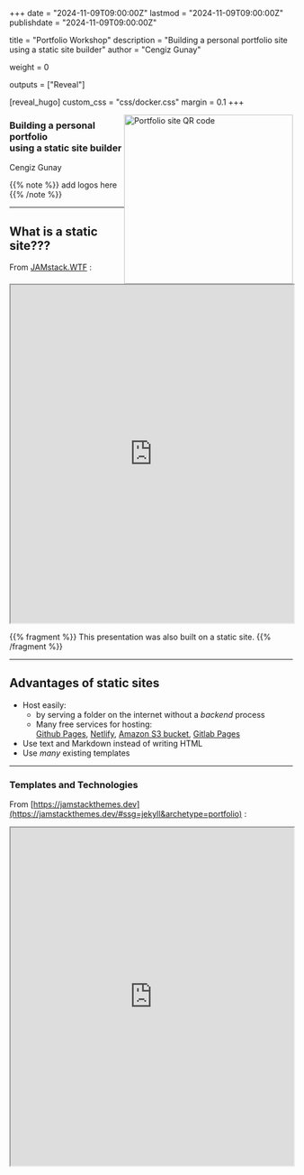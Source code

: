 +++
date = "2024-11-09T09:00:00Z"
lastmod = "2024-11-09T09:00:00Z"
publishdate = "2024-11-09T09:00:00Z"

title = "Portfolio Workshop"
description = "Building a personal portfolio site using a static site builder"
author = "Cengiz Gunay"

weight = 0

outputs = ["Reveal"]

[reveal_hugo]
custom_css = "css/docker.css"
margin = 0.1
+++

<style type="text/css">
	.bg-primary { background-color: #007bff; }
	.bg-secondary { background-color: #6c757d; }
	.bg-success   { background-color: #28a745; }
	.bg-danger    { background-color: #dc3545; }
	.bg-warning   { background-color: #ffc107; }
	.bg-info      { background-color: #17a2b8; }
	.bg-white     { background-color: #fff;    }
	.bg-light     { background-color: #f8f9fa; }
	.bg-dark      { background-color: #343a40; }

	.text-primary { color: #007bff; }
	.text-secondary { color: #6c757d; }
	.text-success   { color: #28a745; }
	.text-danger    { color: #dc3545; }
	.text-warning   { color: #ffc107; }
	.text-info      { color: #17a2b8; }
	.text-white     { color: #fff;    }
	.text-light     { color: #f8f9fa; }
	.text-dark      { color: #343a40; }

	div[class^="bg-"] {
		border-radius: .25rem;
		padding: 15px 0;
	}
</style>

<img src="/softdev2-resources/images/jamstack/portfolio-workshop.svg" alt="Portfolio site QR code" 
     width="300" class="plain"
     style="float: right" />

### Building a personal portfolio<br> using a static site builder

Cengiz Gunay

{{% note %}} 
add logos here
{{% /note %}} 

---

## What is a static site???

From [JAMstack.WTF](https://JAMstack.WTF) :

<iframe src="https://jamstack.wtf/" style="" width="100%" height="600">
</iframe>

{{% fragment %}}
This presentation was also built on a static site.
{{% /fragment %}}

---

## Advantages of static sites

- Host easily:
    - by serving a folder on the internet without a *backend* process
    - Many free services for hosting:<br> 
    [Github Pages](https://pages.github.com/), [Netlify](https://www.netlify.com/), [Amazon S3 bucket](https://docs.aws.amazon.com/AmazonS3/latest/userguide/WebsiteHosting.html), [Gitlab Pages](https://docs.gitlab.com/ee/user/project/pages/)
- Use text and Markdown instead of writing HTML
- Use *many* existing templates

---

### Templates and Technologies

From [https://jamstackthemes.dev](https://jamstackthemes.dev/#ssg=jekyll&archetype=portfolio) :

<iframe src="https://jamstackthemes.dev/#ssg=jekyll&archetype=portfolio" style="" width="100%" height="600">
</iframe>

